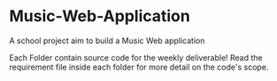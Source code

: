 # Music-Web-Application
A school project aim to build a Music Web application

Each Folder contain source code for the weekly deliverable! Read the requirement file inside each folder for more detail on the code's scope.
